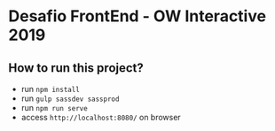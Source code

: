 # Desafio FrontEnd - OW Interactive 2019

## How to run this project?
- run `npm install`
- run `gulp sassdev sassprod`
- run `npm run serve`
- access `http://localhost:8080/` on browser





